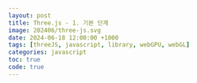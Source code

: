 ```yaml
---
layout: post
title: Three.js - 1. 기본 단계
image: 202406/three-js.svg
date: 2024-06-18 12:00:00 +1000
tags: [threeJS, javascript, library, webGPU, webGL]
categories: javascript
toc: true
code: true
---
```

<div id="canvas-container" style="width: 100%; height: 100%;"></div>
<div style="text-align: center;">
    <a href="https://github.com/mrdoob/three.js?tab=readme-ov-file" target="_blank">
        sources: mrdoob/three.js
    </a>
</div>

## Three.js란?
Three.js는 <mark>웹에서 3D 그래픽을 쉽게 구현할 수 있도록 돕는 자바스크립트 라이브러리</mark>입니다. <br>
Three.js를 사용하면 **HTML5 캔버스, SVG, WebGL을 통해 복잡한 3D 장면**을 만들고 렌더링할 수 있습니다. 
이 라이브러리는 웹 개발자들이 3D 애니메이션, 인터랙티브 비주얼라이제이션, 게임 등을 개발하는 데 매우 유용합니다.

<details style="border: 1px solid gray; padding: 10px; margin-bottom: 5px;">
  <summary>GPU(Graphics Processing Unit): GPU는 그래픽 렌더링 작업을 수행하는 특수한 <u>하드웨어</u> 장치.</summary>
    CPU(Central Processing Unit)가 일반적인 계산 작업을 처리하는 반면, <mark>GPU는 대량의 그래픽 데이터를 병렬로 처리</mark>하는 데 최적화되어 있습니다. GPU는 수천 개의 작은 코어를 사용하여 동시에 여러 작업을 병렬로 처리할 수 있어, 복잡한 3D 그래픽스를 빠르고 효율적으로 렌더링할 수 있습니다.
</details>

<details style="border: 1px solid gray; padding: 10px;">
  <summary>WebGL(Web Graphics Library): 웹 브라우저에서 3D 그래픽스를 구현하기 위한 자바스크립트 API.</summary>
    WebGL은 HTML5 캔버스를 통해 3D 그래픽스를 그릴 수 있도록 도와주며, 이를 위해 <mark>GPU</mark>(Graphics Processing Unit)를 활용합니다. WebGL은 <span title="임베디드 시스템">OpenGL ES(Embedded Systems)</span>의 자바스크립트 버전으로, 웹 페이지에서 플러그인 없이 직접적으로 3D 그래픽스를 렌더링할 수 있게 합니다.
</details>

<br>

### 기본 단계

```html
<div id="canvas-container"></div>
```

<br>

##### 1. Three.js 라이브러리 로드

```html
<script type="module">
    import * as THREE from 'https://cdn.jsdelivr.net/npm/three/build/three.module.js';
</script>
```

##### 2. 장면(Scene) 생성
3D 객체를 배치할 장면을 생성.

```javascript
const scene = new THREE.Scene();
```

##### 3. 카메라(Camera) 설정
장면을 바라볼 카메라를 설정.

```javascript
// 원근 카메라: Perspective Camera(FOV, 종횡비, 근거리, 원거리)
const camera = new THREE.PerspectiveCamera(75, window.innerWidth / window.innerHeight, 0.1, 1000);
camera.position.z = 5;
```

##### 4. 렌더러(Renderer) 생성
렌더러는 <u>장면</u>과 <u>카메라</u>를 사용하여 화면에 3D 그래픽스를 렌더링. <br>
WebGLRenderer를 사용하여 렌더러를 생성하고 설정.

```javascript
const renderer = new THREE.WebGLRenderer();
renderer.setSize(window.innerWidth, window.innerHeight);
// document.body.appendChild(renderer.domElement);
const container = document.getElementById("canvas-container");
container.appendChild(renderer.domElement);
```

##### 5. 3D 객체 추가
장면에 3D 객체를 추가.

```javascript
const geometry = new THREE.BoxGeometry();
        const material = new THREE.MeshNormalMaterial();
const cube = new THREE.Mesh(geometry, material);
scene.add(cube);
```

##### 6. 애니메이션 설정
애니메이션 루프를 설정하여 지속적으로 3D 장면을 업데이트하고 렌더링.

```javascript
function animate() {
    requestAnimationFrame(animate);

    cube.rotation.x += 0.01;
    cube.rotation.y += 0.01;

    renderer.render(scene, camera);
}
animate();
```

<br>

### 전체 코드

```html
<!DOCTYPE html>
<html lang="en">
<head>
    <meta charset="UTF-8">
    <meta name="viewport" content="width=device-width, initial-scale=1.0">
    <title>Document</title>
</head>
<body>
    <div id="canvas-container" style="width: 100%; height: 100%;"></div>

    <script type="module">
        import * as THREE from 'https://cdn.jsdelivr.net/npm/three/build/three.module.js';

        const scene = new THREE.Scene();
        const camera = new THREE.PerspectiveCamera(75, window.innerWidth / window.innerHeight, 0.1, 1000);
        camera.position.z = 5;

        const renderer = new THREE.WebGLRenderer();
        renderer.setSize(window.innerWidth, window.innerHeight);
        // document.body.appendChild(renderer.domElement);
        const container = document.getElementById("canvas-container");
        container.appendChild(renderer.domElement);

        const geometry = new THREE.BoxGeometry();
        const material = new THREE.MeshNormalMaterial()
        const cube = new THREE.Mesh(geometry, material);
        scene.add(cube);

        function animate() {
            requestAnimationFrame(animate);

            cube.rotation.x += 0.01;
            cube.rotation.y += 0.01;

            renderer.render(scene, camera);
        }
        animate();
    </script>
</body>
</html>
```

<script type="module">
    import * as THREE from 'https://cdn.jsdelivr.net/npm/three/build/three.module.js';
    const container = document.getElementById("canvas-container");
    const width = container.clientWidth;
    const height = width / 2;

    const scene = new THREE.Scene();
    const camera = new THREE.PerspectiveCamera(75, width / height, 0.1, 1000);
    camera.position.z = 5;

    const renderer = new THREE.WebGLRenderer( { antialias: true } );
    renderer.setPixelRatio((window.devicePixelRatio) ? window.devicePixelRatio : 1);
    renderer.setSize(width, height);
    container.appendChild(renderer.domElement);

    const geometry = new THREE.BoxGeometry(1, 1, 1);
    const material = new THREE.MeshNormalMaterial();
    const cube = new THREE.Mesh(geometry, material);

    scene.add(cube);

    const resizeObserver = new ResizeObserver(onResize);
    resizeObserver.observe(container);

    function onResize(entries) {
        const { width, height } = entries[0].contentRect;
        camera.aspect = width / height;
        camera.updateProjectionMatrix();
        renderer.setSize(width, height);
        render();
    }

    function animate() {
        requestAnimationFrame(animate);
        cube.rotation.x += 0.01;
        cube.rotation.y += 0.01;
        renderer.render(scene, camera);
    }

    function render() {
        renderer.render(scene, camera);
    }
    animate();
</script>